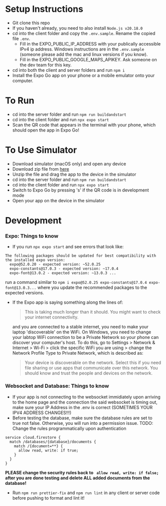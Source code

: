 # Setup Instructions

- Git clone this repo
- If you haven't already, you need to also install `Node.js v20.18.0`
- cd into the client folder and copy the `.env.sample`. Rename the copied file `.env`.
  - Fill in the EXPO_PUBLIC_IP_ADDRESS with your publically accessible IPv4 ip address. Windows instructions are in the `.env.sample` (someone please add the mac and linux versions if you know).
  - Fill in the EXPO_PUBLIC_GOOGLE_MAPS_APIKEY. Ask someone on the dev team for this key.
- cd into both the client and server folders and run `npm i`
- Install the Expo Go app on your phone or a mobile emulator onto your computer.

# To Run

- cd into the server folder and run `npm run buildandstart`
- cd into the client folder and run `npx expo start`
- Scan the QR code that appears in the terminal with your phone, which should open the app in Expo Go!

# To Use Simulator
- Download simulator (macOS only) and open any device
- Download zip file from [here](https://expo.dev/accounts/katzhang/projects/husky-betterWalk/builds/ca622619-adcc-4adf-9201-5865b8a44236)
- Unzip the file and drag the app to the device in the simulator
- cd into the server folder and run `npm run buildandstart`
- cd into the client folder and run `npx expo start`
- Switch to Expo Go by pressing 's' if the QR code is in development mode
- Open your app on the device in the simulator

# Development

### Expo: Things to know

- If you run `npx expo start` and see errors that look like:

```
The following packages should be updated for best compatibility with the installed expo version:
  expo@52.0.20 - expected version: ~52.0.25
  expo-constants@17.0.3 - expected version: ~17.0.4
  expo-font@13.0.2 - expected version: ~13.0.3 ...
```

run a command similar to `npm i expo@52.0.25 expo-constants@17.0.4 expo-font@13.0.3...` where you update the recommended packages to the expected versions.

- If the Expo app is saying something along the lines of:

  > This is taking much longer than it should. You might want to check your internet connectivity.

  and you are connected to a stable internet, you need to make your laptop 'discoverable' on the WiFi. On Windows, you need to change your labtop WiFi connection to be a Private Network so your phone can discover your computer's host.
  To do this, go to Settings > Network & Internet > Wi-Fi > click the specific WiFi you are using > change the Network Profile Type to Private Network, which is described as:

  > Your device is discoverable on the network. Select this if you need file sharing or use apps that communicate over this network. You should know and trust the people and devices on the network.

### Websocket and Database: Things to know

- If your app is not connecting to the websocket immidiately upon arriving to the home page and the
  connection the said websocket is timing out, make sure your IP Address in the .env is correct
  (SOMETIMES YOUR IPV4 ADDRESS CHANGES!!!)
- Before testing the database, make sure the database rules are set to true not false. Otherwise,
  you will run into a permission issue. TODO: Change the rules programmatically upon authentication

```
service cloud.firestore {
  match /databases/{database}/documents {
    match /{document=**} {
      allow read, write: if true;
    }
  }
}
```

**PLEASE change the security rules back to ` allow read, write: if false;` after you are done testing and delete ALL added documents from the database!**

- Run `npm run prettier-fix` and `npm run lint` in any client or server code before pushing to format and lint it!
